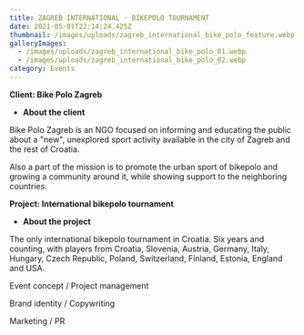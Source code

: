 ```yaml
---
title: ZAGREB INTERNATIONAL - BIKEPOLO TOURNAMENT
date: 2021-05-01T22:14:24.425Z
thumbnail: /images/uploads/zagreb_international_bike_polo_feature.webp
galleryImages:
  - /images/uploads/zagreb_international_bike_polo_01.webp
  - /images/uploads/zagreb_international_bike_polo_02.webp
category: Events
---
```

**Client: Bike Polo Zagreb**

* **About the client** 

Bike Polo Zagreb is an NGO focused on informing and educating the public about a "new", unexplored sport activity available in the city of Zagreb and the rest of Croatia. 

Also a part of the mission is to promote the urban sport of bikepolo and growing a community around it, while showing support to the neighboring countries.  

**Project: International bikepolo tournament**

* **About the project** 

The only international bikepolo tournament in Croatia. Six years and counting, with players from Croatia, Slovenia, Austria, Germany, Italy, Hungary, Czech Republic, Poland, Switzerland, Finland, Estonia, England and USA.   

Event concept / Project management

Brand identity / Copywriting

Marketing / PR